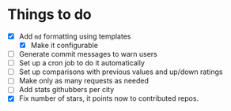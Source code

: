 # Things to do

* [x] Add `md` formatting using templates
  * [x] Make it configurable
* [ ] Generate commit messages to warn users
* [ ] Set up a cron job to do it automatically
* [ ] Set up comparisons with previous values and up/down ratings
* [ ] Make only as many requests as needed
* [ ] Add stats githubbers per city
* [x] Fix number of stars, it points now to contributed repos.
